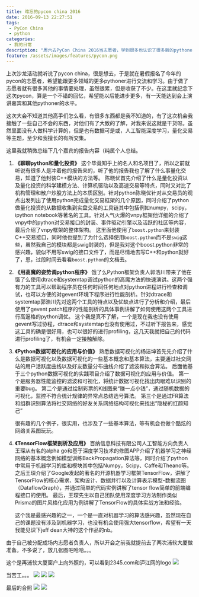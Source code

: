 ```yaml
---
title: 难忘的pycon china 2016
date: 2016-09-13 22:27:51
tags:
 - PyCon China
 - python
categories:
 - 我的日常
description: "周六去PyCon China 2016当志愿者，学到很多也认识了很多新的pythoner，虽然很累，但是很开心。"
feature: /assets/images/features/pycon.png
---
```

上次沙龙活动就听说了pycon china，很是想去，于是就在暑假报名了今年的pycon的志愿者，希望能跟更多领域的更多pythoner进行交流和学习。由于做了志愿者就有很多其他的事情要处理，虽然很累，但是收获了不少。在这里就纪念下这次pycon，算是一个不错的回忆，希望能以后能进步更多，有一天能达到会上演讲嘉宾和其他pythoner的水平。

这次大会不知道其他高手们怎么看，有很多东西都是我不知道的，有了这次机会我接触了一些自己不会的东西，对他们有了大致的了解，对我来说这就是干货呀。虽然里面没有人做科学计算的，但是也有数据可是或，人工智能深度学习，量化交易等主题，至少和我擅长的有所交集。

这里我就稍微总结下几个嘉宾的报告内容（纯属个人总结。

<!-- more -->

1. **《聊聊python和量化投资》**
    这个毕竟知乎上的名人和名项目了，所以之前就听说有很多人是冲着他的报告来的，听了他的报告我也了解了什么事量化交易，知道了他封装C++模块的方法等。
    陈晓优首先介绍了什么是量化投资以及量化投资的科学建模方法、计算机驱动以及高速交易等特点，同时又对比了机构管理和散户炒股方法上的本质区别。针对python陈晓优针对从交易员的观点出发列出了使用python完成量化交易框架的几个原因，同时介绍了python做量化投资的从数据收集到实盘交易的工具链其中包括例如numpy，scipy，ipython notebook等著名的工具。针对人气火爆的vnpy框架他详细的介绍了vnpy中的python对交易接口的封装、事件驱动引擎以及活跃的社区等内容，最后介绍了vnpy框架的整体架构。
    这里面他使用了`boost.python`来封装C++交易接口，同时他也提到了为什么选择使用`boost.python`而不是`swig`这些，虽然我自己的模块都是swig封装的，但是我对这个boost.python非常的感兴趣，貌似不用写swig的接口文件了，而是尽情地去写C++和python就好了，恩，过段时间去看看`boost.python`的文档去。

2. **《用高魔的姿势调python程序》**
    饿了么Python框架负责人郭浩川带来了他在饿了么使用dtrace和systemtap调试python的高魔方法的快速演讲。这两个强有力的工具可以帮助程序员在任何时间任何地点对python进程进行检查和调试，也可以方便的对gevent环境下程序进行性能剖析。针对dtrace和systemtap郭浩川先对这两个工具的特点以及优缺点进行了分析和介绍，最后使用了gevent patch程序的性能剖析的具体事例讲解了如何使用这两个工具进行高逼格的python调优。
    这个我是真不了解，一个是现在我也没有使用gevent写过协程，dtrace和systemtap也没有使用过，不过听下报告来，感觉这工具的确是很好用，也可以很好的进行profiling，这几天我就把自己的代码进行profiling了，有机会一定接触解除。

3. **《Python数据可视化的应用与价值》**
    熟悉数据可视化的杨洁坤首先先介绍了什么是数据可视化以及数据可视化的一些基本概念和基本算法，主要通过社交网站的用户活跃度曲线以及好友数量分布曲线介绍了滤波和拟合算法。
    后面他基于三个python数据可视化的实践项目介绍了数据可视化的应用与价值。
    第一个是服务器性能监控的滤波和可视化，将统计数据可视化找出肉眼难以识别的重要bug。
    第二个是通过绘制彩票的K线图来“赚一点小钱”，通过随机数据的可视化，监控不符合统计规律的异常点总结选号算法。
    第三个是通过FR算法和组群识别算法将社交网络的好友关系网络结构可视化来找出“隐秘的红颜知己”

    很有趣的几个例子，很实用，也涉及了一些基本算法，等有机会也做个酷炫的网络关系图玩玩。

4. **《TensorFlow框架剖析及应用》**
    百纳信息科技有限公司人工智能方向负责人王琛从有名的alpha go和基于深度学习技术的修图APP介绍了机器学习之神经网络的基本概念例如模型训练BackPropagation算法等，同时介绍了python中常用于机器学习的库和模块其中包括Numpy，Scipy、Caffe和Theano等。
    之后王琛介绍了Google发起的著名的开源机器学习框架TensorFlow，讲解了TensorFlow的核心需求、架构设计、数据并行以及计算表示模型-数据流图（DataflowGraph），并通过简单的代码实例讲解了tensor flow简单的前端编程接口的使用。
    最后，王琛先生以自己团队使用深度学习方法制作类似Prisma的图片风格化应用为例讲解了TensorFlow的具体实战方法和经验。

    这个我是最感兴趣的之一，一个是一直对机器学习的算法感兴趣，虽然现在自己的课题没有涉及到机器学习，也没有机会使用强大tensorflow，希望有一天我能见识下jeff dean大神的这个作品的nb。
    

由于自己被分配成场内志愿者负责人，所以开会之前我就提前去了两次浦软大厦做准备。不多说了，放几张图吧哈哈。。。

这个是再浦软大厦窗户上向外照的，可以看到2345.com和沪江网的logo
![](/assets/images/blog_img/2016-09-13-难忘的pycon-china-2016/window.jpg)

当苦工。。。
![](/assets/images/blog_img/2016-09-13-难忘的pycon-china-2016/bags.jpg)
![](/assets/images/blog_img/2016-09-13-难忘的pycon-china-2016/bags2.jpg)
![](/assets/images/blog_img/2016-09-13-难忘的pycon-china-2016/pythoner.jpg)

最后的合照
![](/assets/images/blog_img/2016-09-13-难忘的pycon-china-2016/groupphoto.jpg)
![](/assets/images/blog_img/2016-09-13-难忘的pycon-china-2016/groupphoto2.jpg)

